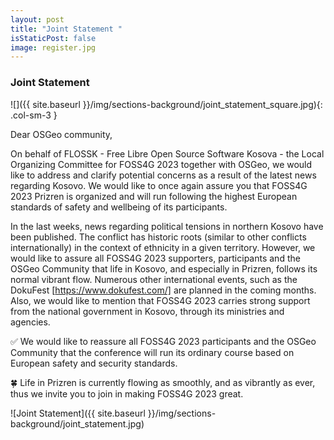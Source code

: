 ```yaml
---
layout: post
title: "Joint Statement "
isStaticPost: false
image: register.jpg
---
```


### Joint Statement 

![]({{ site.baseurl }}/img/sections-background/joint_statement_square.jpg){: .col-sm-3 } 
&nbsp;

Dear OSGeo community,

On behalf of FLOSSK - Free Libre Open Source Software Kosova - the Local Organizing Committee for FOSS4G 2023 together with OSGeo, we would like to address and clarify potential concerns as a result of the latest news regarding Kosovo. We would like to once again assure you that FOSS4G 2023 Prizren is organized and will run following the highest European standards of safety and wellbeing of its participants.

In the last weeks, news regarding political tensions in northern Kosovo have been published. The conflict has historic roots (similar to other conflicts internationally) in the context of ethnicity in a given territory. However, we would like to assure all FOSS4G 2023 supporters, participants and the OSGeo Community that life in Kosovo, and especially in Prizren, follows its normal vibrant flow. Numerous other international events, such as the DokuFest [https://www.dokufest.com/] are planned in the coming months. Also, we would like to mention that FOSS4G 2023 carries strong support from the national government in Kosovo, through its ministries and agencies.


✅ We would like to reassure all FOSS4G 2023 participants and the OSGeo Community that the conference will run its ordinary course based on European safety and security standards.

🍀 Life in Prizren is currently flowing as smoothly, and as vibrantly as ever, thus we invite you to join in making FOSS4G 2023 great.

![Joint Statement]({{ site.baseurl }}/img/sections-background/joint_statement.jpg) 



